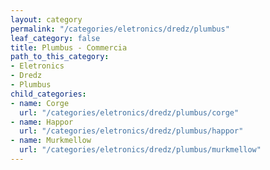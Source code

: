 ```yaml
---
layout: category
permalink: "/categories/eletronics/dredz/plumbus"
leaf_category: false
title: Plumbus - Commercia
path_to_this_category:
- Eletronics
- Dredz
- Plumbus
child_categories:
- name: Corge
  url: "/categories/eletronics/dredz/plumbus/corge"
- name: Happor
  url: "/categories/eletronics/dredz/plumbus/happor"
- name: Murkmellow
  url: "/categories/eletronics/dredz/plumbus/murkmellow"
---
```

